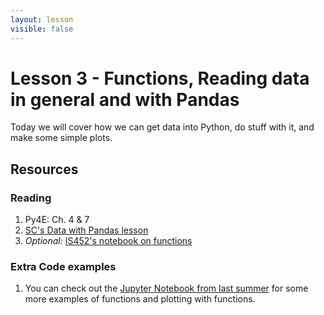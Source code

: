 ```yaml
---
layout: lesson
visible: false
---
```


# Lesson 3 - Functions, Reading data in general and with Pandas

Today we will cover how we can get data into Python, do stuff with it, and make some simple plots.

## Resources

### Reading

1. Py4E: Ch. 4 & 7 
1. [SC's Data with Pandas lesson](http://swcarpentry.github.io/python-novice-gapminder/07-reading-tabular/index.html)
1. *Optional:* [IS452's notebook on functions](https://github.com/elliewix/IS-452-Spring2020/blob/master/Lectures/Week-05-Functions.ipynb)

### Extra Code examples

1. You can check out the [Jupyter Notebook from last summer](https://jnaiman.github.io/csci-p-14110_su2019/lesson01/Part2_flowControl_notes_lesson01.ipynb) for some more examples of functions and plotting with functions.


